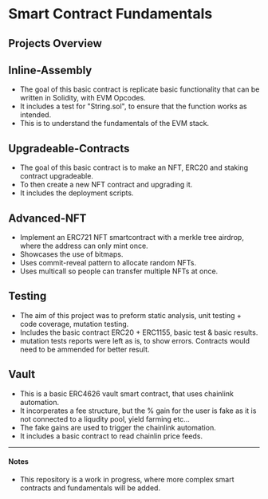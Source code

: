 # Smart Contract Fundamentals

## Projects Overview

## Inline-Assembly
- The goal of this basic contract is replicate basic functionality that can be written in Solidity, with EVM Opcodes.
- It includes a test for "String.sol", to ensure that the function works as intended.
- This is to understand the fundamentals of the EVM stack.

## Upgradeable-Contracts
- The goal of this basic contract is to make an NFT, ERC20 and staking contract upgradeable.
- To then create a new NFT contract and upgrading it.
- It includes the deployment scripts.

## Advanced-NFT
- Implement an ERC721 NFT smartcontract with a merkle tree airdrop, where the address can only mint once.
- Showcases the use of bitmaps.
- Uses commit-reveal pattern to allocate random NFTs.
- Uses multicall so people can transfer multiple NFTs at once.

## Testing
- The aim of this project was to preform static analysis, unit testing + code coverage, mutation testing.
- Includes the basic contract ERC20 + ERC1155, basic test & basic results.
- mutation tests reports were left as is, to show errors. Contracts would need to be ammended for better result. 

## Vault
- This is a basic ERC4626 vault smart contract, that uses chainlink automation.
- It incorperates a fee structure, but the % gain for the user is fake as it is not
connected to a liqudity pool, yield farming etc...
- The fake gains are used to trigger the chainlink automation.
- It includes a basic contract to read chainlin price feeds.
---------------------------------------------------------------------------------
#### Notes
- This repository is a work in progress, where more complex smart contracts and fundamentals will be added.

